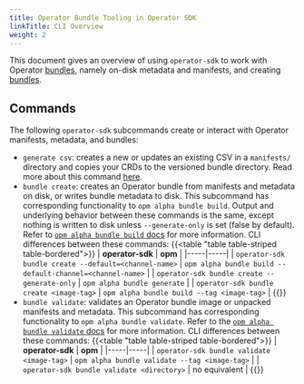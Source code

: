 ```yaml
---
title: Operator Bundle Tooling in Operator SDK
linkTitle: CLI Overview
weight: 2
---
```


This document gives an overview of using `operator-sdk` to work with Operator [bundles][operator-bundles], namely on-disk metadata and manifests, and creating [bundles][operator-bundle-image].

## Commands

The following `operator-sdk` subcommands create or interact with Operator manifests, metadata, and bundles:

* `generate csv`: creates a new or updates an existing CSV in a `manifests/` directory and copies your CRDs to the versioned bundle directory. Read more about this command [here][sdk-generate-csv].
* `bundle create`: creates an Operator bundle from manifests and metadata on disk, or writes bundle metadata to disk. This subcommand has corresponding functionality to `opm alpha bundle build`. Output and underlying behavior between these commands is the same, except nothing is written to disk unless `--generate-only` is set (false by default). Refer to [`opm alpha bundle build` docs][operator-opm-build] for more information. CLI differences between these commands:
  {{<table "table table-striped table-bordered">}}
  | **operator-sdk** | **opm** |
  |-----|-----|
  | `operator-sdk bundle create --default=<channel-name>` |  `opm alpha bundle build --default-channel=<channel-name>` |
  | `operator-sdk bundle create --generate-only` | `opm alpha bundle generate` |
  | `operator-sdk bundle create <image-tag>` | `opm alpha bundle build --tag <image-tag>` |
  {{</table>}}
* `bundle validate`: validates an Operator bundle image or unpacked manifests and metadata. This subcommand has corresponding functionality to `opm alpha bundle validate`. Refer to the [`opm alpha bundle validate` docs][operator-opm-validate] for more information. CLI differences between these commands:
  {{<table "table table-striped table-bordered">}}
  | **operator-sdk** | **opm** |
  |-----|-----|
  | `operator-sdk bundle validate <image-tag>` | `opm alpha bundle validate --tag <image-tag>` |
  | `operator-sdk bundle validate <directory>` | no equivalent |
  {{</table>}}

[sdk-generate-csv]:/docs/olm-integration/generating-a-csv
[operator-bundles]:https://github.com/operator-framework/operator-registry/tree/v1.5.3#manifest-format
[operator-bundle-image]:https://github.com/operator-framework/operator-registry/blob/v1.5.3/docs/design/operator-bundle.md
[operator-opm-build]:https://github.com/operator-framework/operator-registry/blob/v1.5.9/docs/design/operator-bundle.md#build-bundle-image
[operator-opm-validate]:https://github.com/operator-framework/operator-registry/blob/v1.5.9/docs/design/operator-bundle.md#validate-bundle-image
